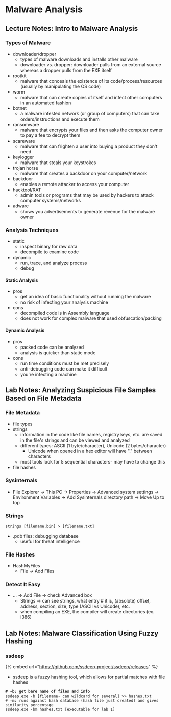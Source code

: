 # Malware Analysis

## Lecture Notes: Intro to Malware Analysis

### Types of Malware

* downloader/dropper
  * types of malware downloads and installs other malware
  * downloader vs. dropper: downloader pulls from an external source whereas a dropper pulls from the EXE itself
* rootkit
  * malware that conceals the existence of its code/process/resources (usually by manipulating the OS code)
* worm
  * malware that can create copies of itself and infect other computers in an automated fashion
* botnet
  * a malware infested network (or group of computers) that can take orders/instructions and execute them
* ransomware
  * malware that encrypts your files and then asks the computer owner to pay a fee to decrypt them
* scareware
  * malware that can frighten a user into buying a product they don't need
* keylogger
  * malware that steals your keystrokes
* trojan horse
  * malware that creates a backdoor on your computer/network
* backdoor
  * enables a remote attacker to access your computer
* hacktool/RAT
  * admin tools or programs that may be used by hackers to attack computer systems/networks
* adware
  * shows you advertisements to generate revenue for the malware owner

### Analysis Techniques

* static
  * inspect binary for raw data
  * decompile to examine code
* dynamic
  * run, trace, and analyze process
  * debug

#### Static Analysis

* pros
  * get an idea of basic functionality without running the malware
  * no risk of infecting your analysis machine
* cons
  * decompiled code is in Assembly language
  * does not work for complex malware that used obfuscation/packing

#### Dynamic Analysis

* pros
  * packed code can be analyzed
  * analysis is quicker than static mode
* cons
  * run time conditions must be met precisely
  * anti-debugging code can make it difficult
  * you're infecting a machine

## Lab Notes: Analyzing Suspicious File Samples Based on File Metadata

### File Metadata

* file types
* strings
  * information in the code like file names, registry keys, etc. are saved in the file's strings and can be viewed and analyzed
  * different types: ASCII (1 byte/character), Unicode (2 bytes/character)
    * Unicode when opened in a hex editor will have "." between characters
  * most tools look for 5 sequential characters- may have to change this
* file hashes

### Sysinternals

* File Explorer -> This PC -> Properties -> Advanced system settings -> Environment Variables -> Add Sysinternals directory path -> Move Up to top

### Strings

```
strings [filename.bin] > [filename.txt]
```

* .pdb files: debugging database
  * useful for threat intelligence

### File Hashes

* HashMyFiles
  * File -> Add Files

### Detect It Easy

* ... -> Add File -> check Advanced box
  * Strings -> can see strings, what entry # it is, (absolute) offset, address, section, size, type (ASCII vs Unicode), etc.
  * when compiling an EXE, the compiler will create directories (ex. i386)

## Lab Notes: Malware Classification Using Fuzzy Hashing

### ssdeep

{% embed url="https://github.com/ssdeep-project/ssdeep/releases" %}

* ssdeep is a fuzzy hashing tool, which allows for partial matches with file hashes

<pre><code><strong># -b: get bare name of files and info
</strong>ssdeep.exe -b [filename- can wildcard for several] >> hashes.txt
# -m: runs against hash database (hash file just created) and gives similarity percentage
ssdeep.exe -bm hashes.txt [executable for lab 1]
</code></pre>
